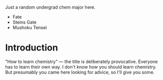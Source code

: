 Just a random undergrad chem major here.
<ul>
    <li>Fate</li>
    <li>Steins Gate</li>
    <li>Mushoku Tensei</li>
</ul>
<h1>
    Introduction
</h1>
<p> 
"How to learn chemistry" — the title is deliberately provocative. Everyone has to learn their own way. I don't know how you should learn chemistry. But presumably you came here looking for advice, so I'll give you some.

</p>
